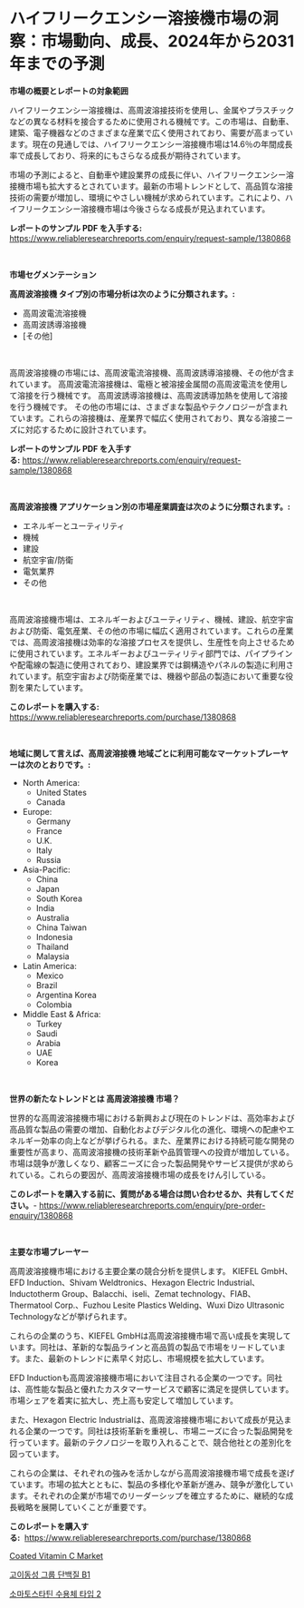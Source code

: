 <p><h1>ハイフリークエンシー溶接機市場の洞察：市場動向、成長、2024年から2031年までの予測</h1></p><p><strong>市場の概要とレポートの対象範囲</strong></p>
<p><p>ハイフリークエンシー溶接機は、高周波溶接技術を使用し、金属やプラスチックなどの異なる材料を接合するために使用される機械です。この市場は、自動車、建築、電子機器などのさまざまな産業で広く使用されており、需要が高まっています。現在の見通しでは、ハイフリークエンシー溶接機市場は14.6％の年間成長率で成長しており、将来的にもさらなる成長が期待されています。</p><p>市場の予測によると、自動車や建設業界の成長に伴い、ハイフリークエンシー溶接機市場も拡大するとされています。最新の市場トレンドとして、高品質な溶接技術の需要が増加し、環境にやさしい機械が求められています。これにより、ハイフリークエンシー溶接機市場は今後さらなる成長が見込まれています。</p></p>
<p><strong>レポートのサンプル PDF を入手する:</strong> <a href="https://www.reliableresearchreports.com/enquiry/request-sample/1380868">https://www.reliableresearchreports.com/enquiry/request-sample/1380868</a></p>
<p>&nbsp;</p>
<p><strong>市場セグメンテーション</strong></p>
<p><strong>高周波溶接機 タイプ別の市場分析は次のように分類されます。:</strong></p>
<p><ul><li>高周波電流溶接機</li><li>高周波誘導溶接機</li><li>[その他]</li></ul></p>
<p>&nbsp;</p>
<p><p>高周波溶接機の市場には、高周波電流溶接機、高周波誘導溶接機、その他が含まれています。 高周波電流溶接機は、電極と被溶接金属間の高周波電流を使用して溶接を行う機械です。 高周波誘導溶接機は、高周波誘導加熱を使用して溶接を行う機械です。 その他の市場には、さまざまな製品やテクノロジーが含まれています。これらの溶接機は、産業界で幅広く使用されており、異なる溶接ニーズに対応するために設計されています。</p></p>
<p><strong>レポートのサンプル PDF を入手する:</strong>&nbsp;<a href="https://www.reliableresearchreports.com/enquiry/request-sample/1380868">https://www.reliableresearchreports.com/enquiry/request-sample/1380868</a></p>
<p>&nbsp;</p>
<p><strong> 高周波溶接機 アプリケーション別の市場産業調査は次のように分類されます。:</strong></p>
<p><ul><li>エネルギーとユーティリティ</li><li>機械</li><li>建設</li><li>航空宇宙/防衛</li><li>電気業界</li><li>その他</li></ul></p>
<p>&nbsp;</p>
<p><p>高周波溶接機市場は、エネルギーおよびユーティリティ、機械、建設、航空宇宙および防衛、電気産業、その他の市場に幅広く適用されています。これらの産業では、高周波溶接機は効率的な溶接プロセスを提供し、生産性を向上させるために使用されています。エネルギーおよびユーティリティ部門では、パイプラインや配電線の製造に使用されており、建設業界では鋼構造やパネルの製造に利用されています。航空宇宙および防衛産業では、機器や部品の製造において重要な役割を果たしています。</p></p>
<p><strong>このレポートを購入する:</strong>&nbsp; <a href="https://www.reliableresearchreports.com/purchase/1380868">https://www.reliableresearchreports.com/purchase/1380868</a></p>
<p>&nbsp;</p>
<p><strong>地域に関して言えば、高周波溶接機 地域ごとに利用可能なマーケットプレーヤーは次のとおりです。:</strong></p>
<p><ul>
    <li>
        North America:
        <ul>
            <li>United States</li>
            <li>Canada</li>
        </ul>
    </li>
    <li>
        Europe:
        <ul>
            <li>Germany</li>
            <li>France</li>
            <li>U.K.</li>
            <li>Italy</li>
            <li>Russia</li>
        </ul>
    </li>
    <li>
        Asia-Pacific:
        <ul>
            <li>China</li>
            <li>Japan</li>
            <li>South Korea</li>
            <li>India</li>
            <li>Australia</li>
            <li>China Taiwan</li>
            <li>Indonesia</li>
            <li>Thailand</li>
            <li>Malaysia</li>
        </ul>
    </li>
    <li>
        Latin America:
        <ul>
            <li>Mexico</li>
            <li>Brazil</li>
            <li>Argentina Korea</li>
            <li>Colombia</li>
        </ul>
    </li>
    <li>
        Middle East & Africa:
        <ul>
            <li>Turkey</li>
            <li>Saudi</li>
            <li>Arabia</li>
            <li>UAE</li>
            <li>Korea</li>
        </ul>
    </li>
    </ul></p>
<p>&nbsp;</p>
<p><strong>世界の新たなトレンドとは 高周波溶接機 市場？</strong></p>
<p><p>世界的な高周波溶接機市場における新興および現在のトレンドは、高効率および高品質な製品の需要の増加、自動化およびデジタル化の進化、環境への配慮やエネルギー効率の向上などが挙げられる。また、産業界における持続可能な開発の重要性が高まり、高周波溶接機の技術革新や品質管理への投資が増加している。市場は競争が激しくなり、顧客ニーズに合った製品開発やサービス提供が求められている。これらの要因が、高周波溶接機市場の成長をけん引している。</p></p>
<p><strong>このレポートを購入する前に、質問がある場合は問い合わせるか、共有してください。</strong>- <a href="https://www.reliableresearchreports.com/enquiry/pre-order-enquiry/1380868">https://www.reliableresearchreports.com/enquiry/pre-order-enquiry/1380868</a></p>
<p>&nbsp;</p>
<p><strong>主要な市場プレーヤー</strong></p>
<p><p>高周波溶接機市場における主要企業の競合分析を提供します。 KIEFEL GmbH、EFD Induction、Shivam Weldtronics、Hexagon Electric Industrial、Inductotherm Group、Balacchi、iseli、Zemat technology、FIAB、Thermatool Corp.、Fuzhou Lesite Plastics Welding、Wuxi Dizo Ultrasonic Technologyなどが挙げられます。 </p><p>これらの企業のうち、KIEFEL GmbHは高周波溶接機市場で高い成長を実現しています。同社は、革新的な製品ラインと高品質の製品で市場をリードしています。また、最新のトレンドに素早く対応し、市場規模を拡大しています。</p><p>EFD Inductionも高周波溶接機市場において注目される企業の一つです。同社は、高性能な製品と優れたカスタマーサービスで顧客に満足を提供しています。市場シェアを着実に拡大し、売上高も安定して増加しています。</p><p>また、Hexagon Electric Industrialは、高周波溶接機市場において成長が見込まれる企業の一つです。同社は技術革新を重視し、市場ニーズに合った製品開発を行っています。最新のテクノロジーを取り入れることで、競合他社との差別化を図っています。</p><p>これらの企業は、それぞれの強みを活かしながら高周波溶接機市場で成長を遂げています。市場の拡大とともに、製品の多様化や革新が進み、競争が激化しています。それぞれの企業が市場でのリーダーシップを確立するために、継続的な成長戦略を展開していくことが重要です。</p></p>
<p><strong>このレポートを購入する:</strong>&nbsp;&nbsp;<a href="https://www.reliableresearchreports.com/purchase/1380868">https://www.reliableresearchreports.com/purchase/1380868</a></p>
<p><p><a href="https://butternut-bug-553.notion.site/Coated-Vitamin-C-Market-Size-and-Growth-Market-Segmentation-Regional-and-Country-Breakdowns-and-M-004200edd6ac403fa5a20352738a2b4b">Coated Vitamin C Market</a></p><p><a href="https://github.com/CliftonFisher9067/Market-Research-Report-List-1/blob/main/909782811217.md">고이동성 그룹 단백질 B1</a></p><p><a href="https://github.com/fernandotryO5lson96765/Market-Research-Report-List-1/blob/main/297594911218.md">소마토스타틴 수용체 타입 2</a></p></p>